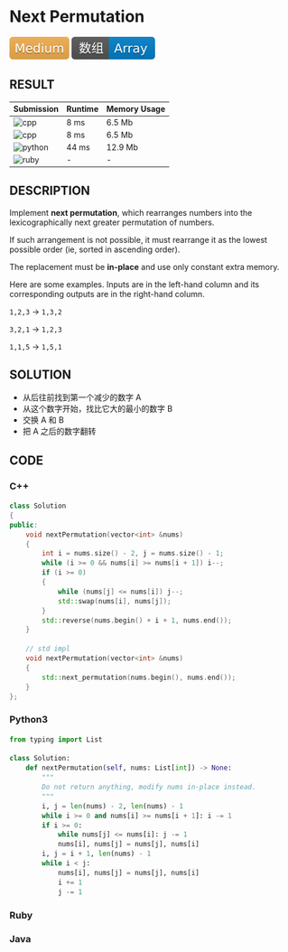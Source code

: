 # Next Permutation

![Medium](../../materials/-Medium-f0ad4e.svg) ![Array](../../materials/数组-Array-007ec6.svg)

## RESULT

| Submission                                                                 | Runtime | Memory Usage |
| -------------------------------------------------------------------------- | ------- | ------------ |
| ![cpp](https://img.shields.io/badge/leetcode031--my--impl-cpp-f34b7d.svg)  | 8 ms    | 6.5 Mb       |
| ![cpp](https://img.shields.io/badge/leetcode031--std--impl-cpp-f34b7d.svg) | 8 ms    | 6.5 Mb       |
| ![python](https://img.shields.io/badge/leetcode031-py-3572A5.svg)          | 44 ms   | 12.9 Mb      |
| ![ruby](https://img.shields.io/badge/leetcode031-rb-701516.svg)            | -       | -            |

## DESCRIPTION

Implement **next permutation**, which rearranges numbers into the lexicographically next greater permutation of numbers.

If such arrangement is not possible, it must rearrange it as the lowest possible order (ie, sorted in ascending order).

The replacement must be **in-place** and use only constant extra memory.

Here are some examples. Inputs are in the left-hand column and its corresponding outputs are in the right-hand column.

`1,2,3` → `1,3,2`

`3,2,1` → `1,2,3`

`1,1,5` → `1,5,1`

## SOLUTION

* 从后往前找到第一个减少的数字 A
* 从这个数字开始，找比它大的最小的数字 B
* 交换 A 和 B
* 把 A 之后的数字翻转

## CODE

### C++

```cpp
class Solution
{
public:
    void nextPermutation(vector<int> &nums)
    {
        int i = nums.size() - 2, j = nums.size() - 1;
        while (i >= 0 && nums[i] >= nums[i + 1]) i--;
        if (i >= 0)
        {
            while (nums[j] <= nums[i]) j--;
            std::swap(nums[i], nums[j]);
        }
        std::reverse(nums.begin() + i + 1, nums.end());
    }

    // std impl
    void nextPermutation(vector<int> &nums)
    {
        std::next_permutation(nums.begin(), nums.end());
    }
};
```

### Python3

```python
from typing import List

class Solution:
    def nextPermutation(self, nums: List[int]) -> None:
        """
        Do not return anything, modify nums in-place instead.
        """
        i, j = len(nums) - 2, len(nums) - 1
        while i >= 0 and nums[i] >= nums[i + 1]: i -= 1
        if i >= 0:
            while nums[j] <= nums[i]: j -= 1
            nums[i], nums[j] = nums[j], nums[i]
        i, j = i + 1, len(nums) - 1
        while i < j:
            nums[i], nums[j] = nums[j], nums[i]
            i += 1
            j -= 1
```

### Ruby

### Java

